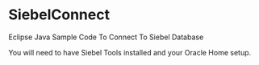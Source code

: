 # SiebelConnect
Eclipse Java Sample Code To Connect To Siebel Database

You will need to have Siebel Tools installed and your Oracle Home setup.
